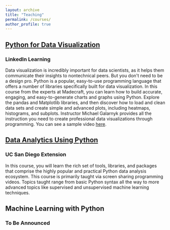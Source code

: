 ```yaml
---
layout: archive
title: "Teaching"
permalink: /courses/
author_profile: true
---
```


## [Python for Data Visualization](https://www.linkedin.com/learning/python-for-data-visualization/effectively-present-data-with-python)
### LinkedIn Learning
Data visualization is incredibly important for data scientists, as it helps them communicate their insights to nontechnical peers. But you don't need to be a design pro. Python is a popular, easy-to-use programming language that offers a number of libraries specifically built for data visualization. In this course from the experts at Madecraft, you can learn how to build accurate, engaging, and easy-to-generate charts and graphs using Python. Explore the pandas and Matplotlib libraries, and then discover how to load and clean data sets and create simple and advanced plots, including heatmaps, histograms, and subplots. Instructor Michael Galarnyk provides all the instruction you need to create professional data visualizations through programming. You can see a sample video <a href='https://youtu.be/BE8CVGJuftI'> here</a>.

## [Data Analytics Using Python](https://extension.ucsd.edu/courses-and-programs/data-analytics-using-python)
### UC San Diego Extension
In this course, you will learn the rich set of tools, libraries, and packages that comprise the highly popular and practical Python data analysis ecosystem. This course is primarily taught via screen sharing programming videos. Topics taught range from basic Python syntax all the way to more advanced topics like supervised and unsupervised machine learning techniques.

## Machine Learning with Python
### To Be Announced